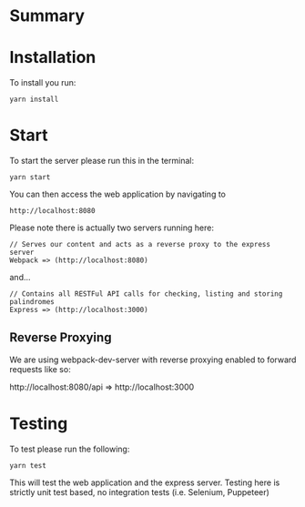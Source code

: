 # Summary

# Installation

To install you run:

`yarn install`

# Start

To start the server please run this in the terminal:

`yarn start`

You can then access the web application by navigating to

`http://localhost:8080`

Please note there is actually two servers running here:

```
// Serves our content and acts as a reverse proxy to the express server
Webpack => (http://localhost:8080)
```

and...

```
// Contains all RESTFul API calls for checking, listing and storing palindromes
Express => (http://localhost:3000)
```

## Reverse Proxying

We are using webpack-dev-server with reverse proxying enabled to forward requests like so:

http://localhost:8080/api => http://localhost:3000

# Testing

To test please run the following:

`yarn test`

This will test the web application and the express server. Testing here is strictly unit test based, no integration tests (i.e. Selenium, Puppeteer)
